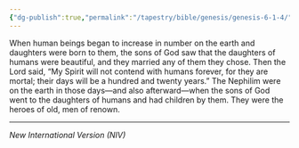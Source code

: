 ```yaml
---
{"dg-publish":true,"permalink":"/tapestry/bible/genesis/genesis-6-1-4/","title":"Genesis 6:1-4","hide":true,"tags":["bible-verse","bible-verse"],"dgHomeLink":true,"dgShowLocalGraph":true,"dgEnableSearch":true}
---
```


When human beings began to increase in number on the earth and daughters were born to them, the sons of God saw that the daughters of humans were beautiful, and they married any of them they chose. Then the Lord said, “My Spirit will not contend with humans forever, for they are mortal; their days will be a hundred and twenty years.”
The Nephilim were on the earth in those days—and also afterward—when the sons of God went to the daughters of humans and had children by them. They were the heroes of old, men of renown.

---
*New International Version (NIV)*